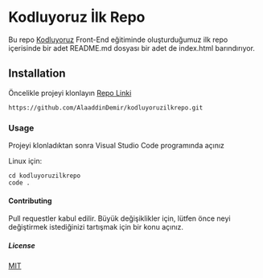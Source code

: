 # Kodluyoruz İlk Repo
  Bu repo [Kodluyoruz](https://kodluyoruz.org) Front-End eğitiminde oluşturduğumuz ilk repo içerisinde bir adet
  README.md dosyası bir adet de index.html barındırıyor.
  
## Installation
  Öncelikle projeyi klonlayın [Repo Linki](https://github.com/AlaaddinDemir/kodluyoruzilkrepo.git)
  
```
https://github.com/AlaaddinDemir/kodluyoruzilkrepo.git

```
### Usage
Projeyi klonladıktan sonra Visual Studio Code programında açınız

Linux için:

```
cd kodluyoruzilkrepo
code .

```
#### Contributing

Pull requestler kabul edilir. Büyük değişiklikler için, lütfen önce neyi değiştirmek
istediğinizi tartışmak için bir konu açınız.

##### License
[MIT](https://choosealicense.com/licenses/mit)
